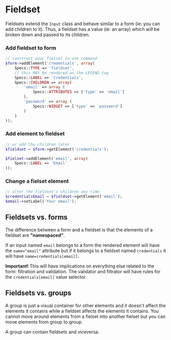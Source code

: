 # Fieldset

Fieldsets extend the `Input` class and behave similar to a form (ie: you can add children to it). Thus, a fieldset has a value (ie: an array) which will be broken down and passed to its children.

### Add fieldset to form

```php
// construct your fielset in one command
$form->addElement('credentials', array(
	Specs::TYPE => 'fieldset',
	// this MAY be rendered as the LEGEND tag
	Specs::LABEL => 'Credentials',
	Specs::CHILDREN => array(
		'email' => array (
			Specs::ATTRIBUTES => ['type' => 'email']
		),
		'password' => array (
			Specs::WIDGET => ['type' => 'password']
		)
	)
));
```

### Add element to fieldset

```php
// or add the children later
$fieldset = $form->getElement('credentials');

$fielset->addElement('email', array(
	Specs::LABEL => 'Email'
));
```

### Change a fielset element

```php
// alter the fieldset's children any time
$credentialsEmail = $fieldset->getElement('email');
$email->setLabel('Your email');
```

## Fieldsets vs. forms

The difference between a form and a fieldset is that the elements of a fieldset are __"namespaced"__.

If an input named `email` belongs to a form the rendered element will have the `name="email"` attribute but if it belongs to a fieldset named `credentials` it will have `name=credentials[email]`.

**Important!** This will have implications on everything else related to the form: filtration and validation. The validator and filtrator will have rules for the  `credentials[email]` value selector.

## Fieldsets vs. groups

A group is just a visual container for other elements and it doesn't affect the elements it contains while a fieldset affects the elements it contains. You cannot move around elements from a fielset into another fielset but you can move elements from group to group.

A group can contain fieldsets and viceversa.
